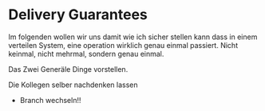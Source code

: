 # Delivery Guarantees

Im folgenden wollen wir uns damit wie ich sicher stellen kann dass in einem verteilen System, eine operation wirklich genau einmal passiert. Nicht keinmal, nicht mehrmal, sondern genau einmal.

Das Zwei Generäle Dinge vorstellen.

Die Kollegen selber nachdenken lassen

* Branch wechseln!!

